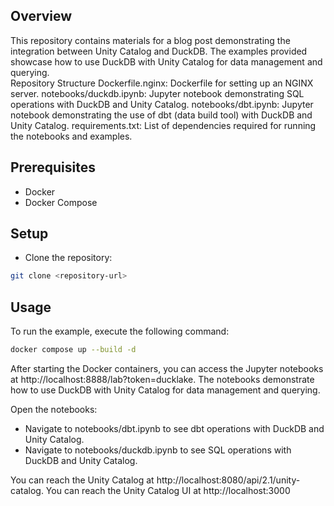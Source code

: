 ## Overview
This repository contains materials for a blog post demonstrating the integration between Unity Catalog and DuckDB. The examples provided showcase how to use DuckDB with Unity Catalog for data management and querying.  
Repository Structure
Dockerfile.nginx: Dockerfile for setting up an NGINX server.
notebooks/duckdb.ipynb: Jupyter notebook demonstrating SQL operations with DuckDB and Unity Catalog.
notebooks/dbt.ipynb: Jupyter notebook demonstrating the use of dbt (data build tool) with DuckDB and Unity Catalog.
requirements.txt: List of dependencies required for running the notebooks and examples.

## Prerequisites
- Docker
- Docker Compose

## Setup
- Clone the repository:  
```bash
git clone <repository-url>
```



## Usage
To run the example, execute the following command:  
```bash 
docker compose up --build -d 
```
After starting the Docker containers, you can access the Jupyter notebooks at http://localhost:8888/lab?token=ducklake. The notebooks demonstrate how to use DuckDB with Unity Catalog for data management and querying.

Open the notebooks:  
- Navigate to notebooks/dbt.ipynb to see dbt operations with DuckDB and Unity Catalog.
- Navigate to notebooks/duckdb.ipynb to see SQL operations with DuckDB and Unity Catalog.

You can reach the Unity Catalog at http://localhost:8080/api/2.1/unity-catalog.
You can reach the Unity Catalog UI at http://localhost:3000
